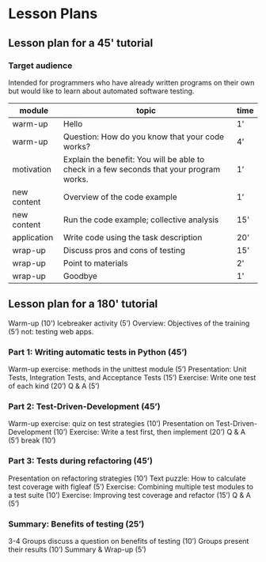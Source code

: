 # Lesson Plans

## Lesson plan for a 45' tutorial

### Target audience
Intended for programmers who have already written programs on their own but would like to learn about automated software testing.

| module | topic | time |
|--------|-------|------|
| warm-up | Hello | 1' |
| warm-up | Question: How do you know that your code works? | 4' |
| motivation | Explain the benefit: You will be able to check in a few seconds that your program works. | 1’ |
| new content | Overview of the code example | 1’ |
| new content | Run the code example; collective analysis | 15' |
| application | Write code using the task description | 20' |
| wrap-up | Discuss pros and cons of testing | 15' |
| wrap-up | Point to materials | 2' |
| wrap-up | Goodbye | 1' |


## Lesson plan for a 180' tutorial

 Warm-up (10')
Icebreaker activity (5’)
Overview: Objectives of the training (5’)
not: testing web apps.

### Part 1: Writing automatic tests in Python (45’)
Warm-up exercise: methods in the unittest module (5’)
Presentation: Unit Tests, Integration Tests, and Acceptance Tests (15’)
Exercise: Write one test of each kind (20’)
Q & A (5’)

### Part 2: Test-Driven-Development (45’)
Warm-up exercise: quiz on test strategies (10’)
Presentation on Test-Driven-Development (10’)
Exercise: Write a test first, then implement (20’)
Q & A (5’)
break (10’)

### Part 3: Tests during refactoring (45’)
Presentation on refactoring strategies (10’)
Text puzzle: How to calculate test coverage with figleaf (5’)
Exercise: Combining multiple test modules to a test suite (10’)
Exercise: Improving test coverage and refactor (15’)
Q & A (5’)

### Summary: Benefits of testing (25’)
3-4 Groups discuss a question on benefits of testing (10’)
Groups present their results (10’)
Summary & Wrap-up (5’)
